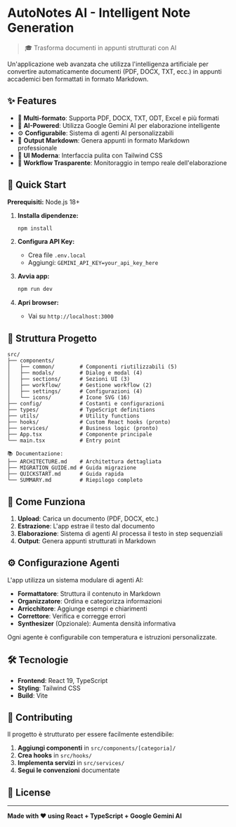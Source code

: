 # AutoNotes AI - Intelligent Note Generation

> 🎓 Trasforma documenti in appunti strutturati con AI

Un'applicazione web avanzata che utilizza l'intelligenza artificiale per convertire automaticamente documenti (PDF, DOCX, TXT, ecc.) in appunti accademici ben formattati in formato Markdown.

## ✨ Features

- 📄 **Multi-formato**: Supporta PDF, DOCX, TXT, ODT, Excel e più formati
- 🤖 **AI-Powered**: Utilizza Google Gemini AI per elaborazione intelligente
- ⚙️ **Configurabile**: Sistema di agenti AI personalizzabili
- 📝 **Output Markdown**: Genera appunti in formato Markdown professionale
- 🎨 **UI Moderna**: Interfaccia pulita con Tailwind CSS
- 🔄 **Workflow Trasparente**: Monitoraggio in tempo reale dell'elaborazione

## 🚀 Quick Start

**Prerequisiti:** Node.js 18+

1. **Installa dipendenze:**
   ```bash
   npm install
   ```

2. **Configura API Key:**
   - Crea file `.env.local`
   - Aggiungi: `GEMINI_API_KEY=your_api_key_here`

3. **Avvia app:**
   ```bash
   npm run dev
   ```

4. **Apri browser:**
   - Vai su `http://localhost:3000`

## 📁 Struttura Progetto

```
src/
├── components/
│   ├── common/        # Componenti riutilizzabili (5)
│   ├── modals/        # Dialog e modal (4)
│   ├── sections/      # Sezioni UI (3)
│   ├── workflow/      # Gestione workflow (2)
│   ├── settings/      # Configurazioni (4)
│   └── icons/         # Icone SVG (16)
├── config/            # Costanti e configurazioni
├── types/             # TypeScript definitions
├── utils/             # Utility functions
├── hooks/             # Custom React hooks (pronto)
├── services/          # Business logic (pronto)
├── App.tsx            # Componente principale
└── main.tsx           # Entry point

📚 Documentazione:
├── ARCHITECTURE.md    # Architettura dettagliata
├── MIGRATION_GUIDE.md # Guida migrazione
├── QUICKSTART.md      # Guida rapida
└── SUMMARY.md         # Riepilogo completo
```

## 🎯 Come Funziona

1. **Upload**: Carica un documento (PDF, DOCX, etc.)
2. **Estrazione**: L'app estrae il testo dal documento
3. **Elaborazione**: Sistema di agenti AI processa il testo in step sequenziali
4. **Output**: Genera appunti strutturati in Markdown

## ⚙️ Configurazione Agenti

L'app utilizza un sistema modulare di agenti AI:

- **Formattatore**: Struttura il contenuto in Markdown
- **Organizzatore**: Ordina e categorizza informazioni
- **Arricchitore**: Aggiunge esempi e chiarimenti
- **Correttore**: Verifica e corregge errori
- **Synthesizer** (Opzionale): Aumenta densità informativa

Ogni agente è configurabile con temperatura e istruzioni personalizzate.

## 🛠️ Tecnologie

- **Frontend**: React 19, TypeScript
- **Styling**: Tailwind CSS
- **Build**: Vite

## 🤝 Contributing

Il progetto è strutturato per essere facilmente estendibile:

1. **Aggiungi componenti** in `src/components/[categoria]/`
2. **Crea hooks** in `src/hooks/`
3. **Implementa servizi** in `src/services/`
4. **Segui le convenzioni** documentate

## 📄 License

---

**Made with ❤️ using React + TypeScript + Google Gemini AI**
